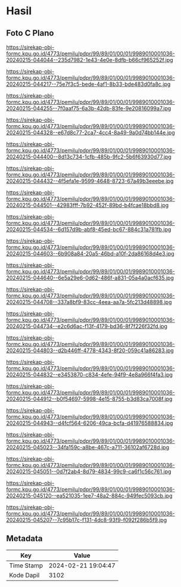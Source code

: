 # Hasil

## Foto C Plano

https://sirekap-obj-formc.kpu.go.id/4773/pemilu/pdpr/99/89/01/00/01/9989010001036-20240215-044044--235d7982-1e43-4e0e-8dfb-b66cf965252f.jpg

https://sirekap-obj-formc.kpu.go.id/4773/pemilu/pdpr/99/89/01/00/01/9989010001036-20240215-044217--75e7f3c5-bede-4af1-8b33-bde483d0fa8c.jpg

https://sirekap-obj-formc.kpu.go.id/4773/pemilu/pdpr/99/89/01/00/01/9989010001036-20240215-044255--7f0aaf75-6a3b-42db-83fe-9e20816099a7.jpg

https://sirekap-obj-formc.kpu.go.id/4773/pemilu/pdpr/99/89/01/00/01/9989010001036-20240215-044328--e67d8c77-2ca7-4cc4-8a49-9a0d74bb144e.jpg

https://sirekap-obj-formc.kpu.go.id/4773/pemilu/pdpr/99/89/01/00/01/9989010001036-20240215-044400--8d13c734-1cfb-485b-9fc2-5b6f63930d77.jpg

https://sirekap-obj-formc.kpu.go.id/4773/pemilu/pdpr/99/89/01/00/01/9989010001036-20240215-044432--4f5efa1e-9599-4648-8723-67a49b3eeebe.jpg

https://sirekap-obj-formc.kpu.go.id/4773/pemilu/pdpr/99/89/01/00/01/9989010001036-20240215-044501--42983fff-7b92-452f-89bd-b4fcae18bbd8.jpg

https://sirekap-obj-formc.kpu.go.id/4773/pemilu/pdpr/99/89/01/00/01/9989010001036-20240215-044534--6d157d9b-abf8-45ed-bc67-884c31a781fb.jpg

https://sirekap-obj-formc.kpu.go.id/4773/pemilu/pdpr/99/89/01/00/01/9989010001036-20240215-044603--6b908a84-20a5-46bd-a10f-2da86168d4e3.jpg

https://sirekap-obj-formc.kpu.go.id/4773/pemilu/pdpr/99/89/01/00/01/9989010001036-20240215-044640--6e5a29e6-0d62-486f-a831-05a4a0acf635.jpg

https://sirekap-obj-formc.kpu.go.id/4773/pemilu/pdpr/99/89/01/00/01/9989010001036-20240215-044708--337a8bf9-83cc-4eea-aa7a-5fc213d48898.jpg

https://sirekap-obj-formc.kpu.go.id/4773/pemilu/pdpr/99/89/01/00/01/9989010001036-20240215-044734--e2c6d6ac-f13f-4179-bd36-8f7f226f32fd.jpg

https://sirekap-obj-formc.kpu.go.id/4773/pemilu/pdpr/99/89/01/00/01/9989010001036-20240215-044803--d2b446ff-4778-4343-8f20-059c41a86283.jpg

https://sirekap-obj-formc.kpu.go.id/4773/pemilu/pdpr/99/89/01/00/01/9989010001036-20240215-044832--e3453870-c834-4efe-94f9-4e8a966f4fa3.jpg

https://sirekap-obj-formc.kpu.go.id/4773/pemilu/pdpr/99/89/01/00/01/9989010001036-20240215-044912--b0f54697-5998-4e15-8755-b3d83ca7008f.jpg

https://sirekap-obj-formc.kpu.go.id/4773/pemilu/pdpr/99/89/01/00/01/9989010001036-20240215-044943--d4fcf564-6206-49ca-bcfa-d41976588834.jpg

https://sirekap-obj-formc.kpu.go.id/4773/pemilu/pdpr/99/89/01/00/01/9989010001036-20240215-045023--34fa159c-a8be-467c-a711-36102af6728d.jpg

https://sirekap-obj-formc.kpu.go.id/4773/pemilu/pdpr/99/89/01/00/01/9989010001036-20240215-045051--0d7f2ab4-8d79-4834-99c9-ca6f1c56c761.jpg

https://sirekap-obj-formc.kpu.go.id/4773/pemilu/pdpr/99/89/01/00/01/9989010001036-20240215-045120--ea521035-1ee7-48a2-884c-949fec5093cb.jpg

https://sirekap-obj-formc.kpu.go.id/4773/pemilu/pdpr/99/89/01/00/01/9989010001036-20240215-045207--7c95b17c-f131-4dc8-93f9-f092f286b5f9.jpg


## Metadata

| Key        | Value               |
| ---------- | ------------------- |
| Time Stamp | 2024-02-21 19:04:47 |
| Kode Dapil | 3102                |




